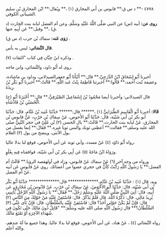 ٤٧٧٨ -** د س ق:** قابوس بن أَبي المخارق (١) ،** ويُقال:** ابْن المخارق بْن سليم الشيباني الكوفي.

**روى عن:** أبيه (س) عن النبي صَلَّى اللَّهُ عَلَيْهِ وسَلَّمَ، وعن أم الفضل لبابة بنت الحارث (د ق) ،** وقيل:** عَن أَبِيهِ عنها.

**رَوَى عَنه:** سماك بْن حرب (د س ق) .

**قال النَّسَائي:** ليس به بأس.

وذكره ابنُ حِبَّان فِي كتاب "الثقات (٧) .

روى له أَبُو داود، والنَّسَائي، وابن ماجه.

أخبرنا أَبُو إِسْحَاقَ ابْنُ الدَّرَجِيِّ،** قال:** أَنْبَأَنَا أَبُو جعفرالصيدلاني، وداود بن ماشادة، وعفيفة بْنت أحمد،** قَالُوا:** أخبرتنا فَاطِمَةُ بِنْتُ عَبد اللَّهِ،** قَالَتْ:** أخبرنا أَبُو بَكْرِ بْنُ رِيذَةَ.

(ح) قال الصيدلاني: وأخبرنا أيضا مَحْمُودُ بْنُ إِسْمَاعِيلَ الصَّيْرَفِيُّ،** قال:** أَخْبَرَنَا أَبُو الْحُسَيْنِ بْنُ فَاذْشَاهِ.

**قَالا:** أخبرنا أَبُو الْقَاسِمِ الطَّبَرَانِيُّ (١) ،****** قال:****** حَدَّثَنَا عُبَيد بْنُ غَنَّامٍ، قال: حَدَّثَنَا أبو بكر بْن أَبي شَيْبَة، قال: حَدَّثَنَا أَبُو الأَحوص، عَنْ سِمَاكِ بْنِ حَرْبٍ، عَنْ قابوس بْن المخارق، عَنْ لبابة بنت الحارث،** قَالَتْ:** بال الحسن (٢) بْن عَلِيّ في حجر النَّبِيُّ صلى الله عليه وسلم،** فقالت:** أعطني ثوبك والبس ثوبا غيره.** فَقَالَ:** إنما يغسل من بول الأنثى، وينضح من بول (٣) الغلام.

رواه أَبُو دَاوُد (٤) عَنْ مسدد، وأبي توبة عَن أبي الأَحوص، فوقع لنا بدلا عاليا.

ورَوَاهُ ابْنُ مَاجَهْ (٥) عَن أَبِي بكر بْن أَبي شَيْبَة، فوافقناه فِيهِ بِعُلُوٍ.

ورواه من وجه آخر (٦) عَنْ سماك عَنْ قابوس، وزاد في أولهقصة الرؤيا.** قَالَتْ أم الفضل:** يَا رَسُولَ اللَّهِ رَأَيْتُ كَأَنَّ في حجري عضوا من أعضائك. روي عَنْ قابوس عَن أبيه عَنْ أم الفضل.

وبِهِ، قال (١) : حَدَّثَنَا عُبَيد بْنُ غَنَّامٍ،************** قال:************** حَدَّثَنَا أَبُو بَكْر بْن أَبي شَيْبَة، قال: حَدَّثَنَا أَبُو الأَحْوَصُ، عَنْ سِمَاكِ بْنِ حَرْبٍ، عَنْ قَابُوسَ بْنِ مُخَارِقٍ، عَن أَبِيهِ، قال: أُتِيَ النَّبِيُّ صَلَّى اللَّهُ عَلَيْهِ وسَلَّمَ رَجُلٌ،** فَقَالَ:** يَا رَسُولَ اللَّهِ الرَّجُلُ يَأْتِينِي يُرِيدُ مَالِي. قال: ذَكِّرْهُ اللَّهَ. قال فَلَمْ يَذْكُرْ. قال: فَاسْتَعِنْ عَلَيْهِ مَنْ حَوْلِكَ مِنَ النَّاسِ (٢) قال: فَإِنْ لَمْ يَكُنْ حَوْلِي أَحَدٌ؟ قال: فَاسْتَعِنْ عَلَيْهِ بِالسُّلْطَانِ. قال: فَإِنْ نَأَى عَنِّي (٣) السُّلْطَانُ؟** قال رَسُول اللَّهِ صلى الله عليه وسَلَّمَ:** "قَاتِلْ دُونَ مَالِكَ حَتَّى تَكُونَ فِي شُهَدَاءِ الآخِرَةِ أَوْ تَمْنَعَ مَالَكَ.

رواه النَّسَائي (٤) ، عَنْ هناد، عَن أبي الأَحوص، فوقع لنا بدلا عاليا. وهذا جميع ما لَهُ عندهم، والله أعلم.